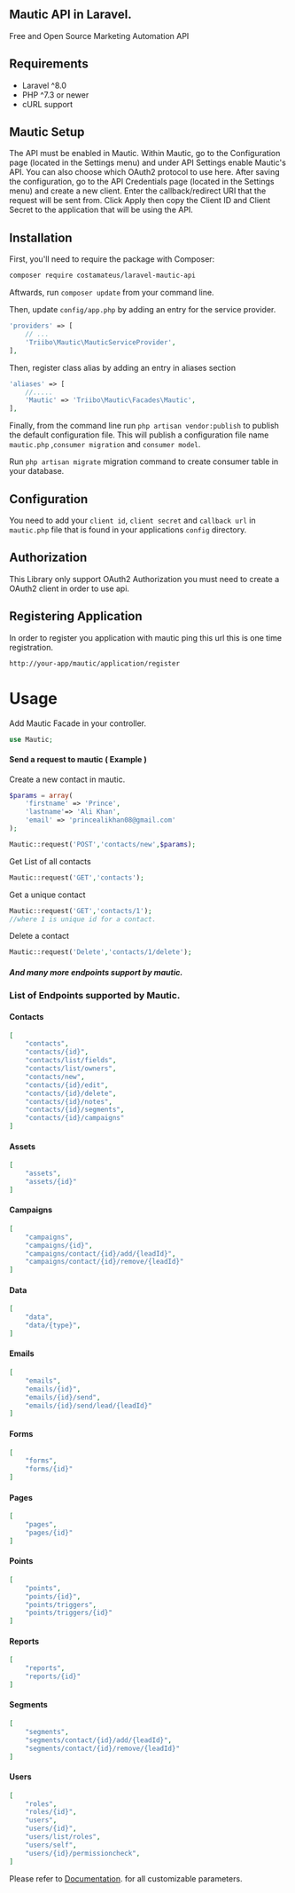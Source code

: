 ## Mautic API in Laravel.
Free and Open Source Marketing Automation API

## Requirements
* Laravel ^8.0
* PHP ^7.3 or newer
* cURL support

## Mautic Setup
The API must be enabled in Mautic. Within Mautic, go to the Configuration page (located in the Settings menu) and under API Settings enable
Mautic's API.  You can also choose which OAuth2 protocol to use here.  After saving the configuration, go to the API Credentials page
(located in the Settings menu) and create a new client.  Enter the callback/redirect URI that the request will be sent from.  Click Apply
then copy the Client ID and Client Secret to the application that will be using the API.

## Installation

First, you'll need to require the package with Composer:
```sh
composer require costamateus/laravel-mautic-api
```
Aftwards, run `composer update` from your command line.

Then, update `config/app.php` by adding an entry for the service provider.

```php
'providers' => [
	// ...
	'Triibo\Mautic\MauticServiceProvider',
],
```
Then, register class alias by adding an entry in aliases section
```php
'aliases' => [
    //.....
    'Mautic' => 'Triibo\Mautic\Facades\Mautic',
],
```
Finally, from the command line run `php artisan vendor:publish` to publish the default configuration file.
This will publish a configuration file name `mautic.php` ,`consumer migration` and `consumer model`.

Run `php artisan migrate` migration command to create consumer table in your database.

## Configuration
You need to add your `client id`, `client secret` and  `callback url`  in `mautic.php` file that is found in your applications `config` directory.

## Authorization
This Library only support OAuth2 Authorization
you must need to create a OAuth2 client in order to use api.

## Registering Application
In order to register you application with mautic ping this url this is one time registration.
```url
http://your-app/mautic/application/register
```


# Usage
Add Mautic Facade in your controller.
```php
use Mautic;
```
#### Send a request to mautic ( Example )
Create a new contact in mautic.
```php
$params = array(
    'firstname' => 'Prince',
    'lastname'=> 'Ali Khan',
    'email' => 'princealikhan08@gmail.com'
);

Mautic::request('POST','contacts/new',$params);
```
Get List of all contacts
```php
Mautic::request('GET','contacts');
```
Get a unique contact
```php
Mautic::request('GET','contacts/1');
//where 1 is unique id for a contact.
```

Delete a contact
```php
Mautic::request('Delete','contacts/1/delete');
```
##### And many more endpoints support by mautic.
### List of Endpoints supported by Mautic.

#### Contacts
```json
[
    "contacts",
    "contacts/{id}",
    "contacts/list/fields",
    "contacts/list/owners",
    "contacts/new",
    "contacts/{id}/edit",
    "contacts/{id}/delete",
    "contacts/{id}/notes",
    "contacts/{id}/segments",
    "contacts/{id}/campaigns"
]
```

#### Assets
```json
[
    "assets",
    "assets/{id}"
]
```

#### Campaigns
```json
[
    "campaigns",
    "campaigns/{id}",
    "campaigns/contact/{id}/add/{leadId}",
    "campaigns/contact/{id}/remove/{leadId}"
]
```

#### Data
```json
[
    "data",
    "data/{type}",
]
```
#### Emails
```json
[
    "emails",
    "emails/{id}",
    "emails/{id}/send",
    "emails/{id}/send/lead/{leadId}"
]
```

#### Forms
```json
[
    "forms",
    "forms/{id}"
]
```
#### Pages
```json
[
    "pages",
    "pages/{id}"
]
```
#### Points
```json
[
    "points",
    "points/{id}",
    "points/triggers",
    "points/triggers/{id}"
]
```
#### Reports
```json
[
    "reports",
    "reports/{id}"
]
```
#### Segments
```json
[
    "segments",
    "segments/contact/{id}/add/{leadId}",
    "segments/contact/{id}/remove/{leadId}"
]
```
#### Users
```json
[
    "roles",
    "roles/{id}",
    "users",
    "users/{id}",
    "users/list/roles",
    "users/self",
    "users/{id}/permissioncheck",
]
```

Please refer to [Documentation](https://developer.mautic.org).
for all customizable parameters.
